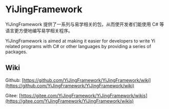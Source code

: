 # YiJingFramework

YiJingFramework 提供了一系列与易学相关的包，从而使开发者们能使用 C# 等语言更方便地编写易学相关程序。

YiJingFramework is aimed at making it easier for developers to write Yi related programs with C# or other languages by providing a series of packages.

## Wiki

Github: [https://github.com/YiJingFramework/YiJingFramework/wiki](https://github.com/YiJingFramework/YiJingFramework/wiki)

Gitee: [https://gitee.com/YiJingFramework/YiJingFramework/wikis](https://gitee.com/YiJingFramework/YiJingFramework/wikis)
